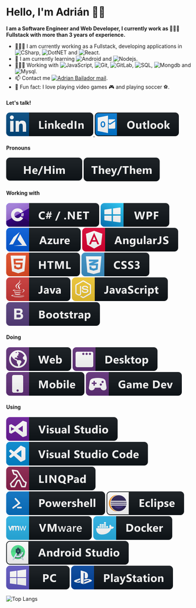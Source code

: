 # Hello, I'm Adrián 👋🏽

**I am a Software Engineer and Web Developer, I currently work as 👨🏽‍💻 Fullstack with more than 3 years of experience.**

- 👨🏽‍🏫 I am currently working as a Fullstack, developing applications in ![CSharp](https://img.shields.io/badge/-CSharp-black?style=flat&logo=c#), ![DotNET](https://img.shields.io/badge/-.NET-black?style=flat&logo=.net) and ![React](https://img.shields.io/badge/-React-black?style=flat&logo=react).
- 🌱 I am currently learning ![Android](https://img.shields.io/badge/-Android-black?style=flat&logo=android) and ![Nodejs](https://img.shields.io/badge/-Nodejs-black?style=flat&logo=Node.js).
- 👨🏽‍💻 Working with ![JavaScript](https://img.shields.io/badge/-JavaScript-black?style=flat&logo=javascript), ![Git](https://img.shields.io/badge/-Git-black?style=flat&logo=git), ![GitLab](https://img.shields.io/badge/-GitLab-black?style=flat&logo=gitlab), ![SQL](https://img.shields.io/badge/-SQL-black?style=flat&logo=microsoft-sql-server), ![Mongdb](https://img.shields.io/badge/-Mongodb-black?style=flat&logo=mongodb) and ![Mysql](https://img.shields.io/badge/-Mysql-black?style=flat&logo=mysql).
- 📫 Contact me <a href="mailto:adrianbailador@hotmail.com" alt="Adrian Bailador mail">
  <img src="https://img.shields.io/badge/adrianbailador@hotmail.com-black?logo=microsoft-outlook&logoColor=0078D4" title="Go To mail" alt="Adrian Bailador mail"/></a>.
- 🧱 Fun fact: I love playing video games 🎮 and playing soccer ⚽.

#### Let's talk!

   <p>
        <a href="https://www.linkedin.com/in/adrianbailadorpanero/" target="_blank">
            <img src="https://github.com/MikeCodesDotNET/ColoredBadges/blob/master/svg/social/linkedin.svg" />
        </a>      
        <a href="mailto:adrianbailador@hotmail.com" target="_blank">
           <img src="https://github.com/MikeCodesDotNET/ColoredBadges/blob/master/svg/social/outlook.svg" />
       </a>
   </p>
   
   #### Pronouns

   <p>
      <img src="https://github.com/MikeCodesDotNET/ColoredBadges/blob/master/svg/pronouns/hehim.svg" />
      <img src="https://github.com/MikeCodesDotNET/ColoredBadges/blob/master/svg/pronouns/theythem.svg" />
   </p>
   

#### Working with

   <p>
      <img src="https://github.com/MikeCodesDotNET/ColoredBadges/raw/master/svg/dev/languages/csharp_dotnet.svg" />   
      <img src="https://github.com/MikeCodesDotNET/ColoredBadges/blob/master/svg/dev/frameworks/wpf.svg" />
      <img src="https://github.com/MikeCodesDotNET/ColoredBadges/blob/master/svg/dev/services/azure.svg" />
      <img src="https://github.com/MikeCodesDotNET/ColoredBadges/blob/master/svg/dev/frameworks/angular.svg" />
      <img src="https://github.com/MikeCodesDotNET/ColoredBadges/blob/master/svg/dev/languages/html.svg" />
      <img src="https://github.com/MikeCodesDotNET/ColoredBadges/blob/master/svg/dev/languages/css3.svg" />
      <img src="https://github.com/MikeCodesDotNET/ColoredBadges/blob/master/svg/dev/languages/java.svg" />
      <img src="https://github.com/MikeCodesDotNET/ColoredBadges/blob/master/svg/dev/languages/js.svg" /> 
<img src="https://github.com/MikeCodesDotNET/ColoredBadges/blob/master/svg/dev/frameworks/bootstrap.svg" />    
   </p>
   
#### Doing

   <p>
      <img src="https://github.com/MikeCodesDotNET/ColoredBadges/blob/master/svg/dev/misc/web.svg" />
      <img src="https://github.com/MikeCodesDotNET/ColoredBadges/blob/master/svg/dev/misc/desktop.svg" />
      <img src="https://github.com/MikeCodesDotNET/ColoredBadges/blob/master/svg/dev/misc/mobile.svg" />
      <img src="https://github.com/MikeCodesDotNET/ColoredBadges/blob/master/svg/dev/misc/gamedev.svg" />
   </p>

#### Using

   <p>
      <img src="https://github.com/MikeCodesDotNET/ColoredBadges/blob/master/svg/dev/tools/visualstudio.svg" />
      <img src="https://github.com/MikeCodesDotNET/ColoredBadges/blob/master/svg/dev/tools/visualstudio_code.svg" />
      <img src="https://github.com/MikeCodesDotNET/ColoredBadges/blob/master/svg/dev/tools/linqpad.svg" />
      <img src="https://github.com/MikeCodesDotNET/ColoredBadges/blob/master/svg/dev/tools/powershell.svg" />
	<img src="https://github.com/MikeCodesDotNET/ColoredBadges/blob/master/svg/dev/tools/eclipse.svg" />
	<img src="https://github.com/MikeCodesDotNET/ColoredBadges/blob/master/svg/dev/tools/vmware.svg" />
	<img src="https://github.com/MikeCodesDotNET/ColoredBadges/blob/master/svg/dev/tools/docker.svg" />
	<img src="https://github.com/MikeCodesDotNET/ColoredBadges/blob/master/svg/dev/tools/android_studio_colour.svg" />
      <img src="https://github.com/MikeCodesDotNET/ColoredBadges/blob/master/svg/devices/pc.svg" />
      <img src="https://github.com/MikeCodesDotNET/ColoredBadges/blob/master/svg/devices/playstation.svg" />
   </p>

![Top Langs](https://github-readme-stats.vercel.app/api/top-langs/?username=AdrianBailador&layout=compact&hide=jupyter%20notebook,scilab,java&theme=chartreuse-dark&langs_count=10)

